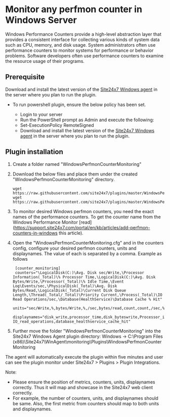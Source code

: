 # Monitor any perfmon counter in Windows Server

Windows Performance Counters provide a high-level abstraction layer that provides a consistent interface for collecting various kinds of system data such as CPU, memory, and disk usage. System administrators often use performance counters to monitor systems for performance or behavior problems. Software developers often use performance counters to examine the resource usage of their programs.
	
## **Prerequisite**

Download and install the latest version of the [Site24x7 Windows agent](https://www.site24x7.com/app/client#/admin/inventory/add-monitor) in the server where you plan to run the plugin.

- To run powershell plugin, ensure the below policy has been set.

  - Login to your server
  - Run the PowerShell prompt as Admin and execute the following:
  - Set-ExecutionPolicy RemoteSigned
  - Download and install the latest version of the [Site24x7 Windows agent](https://www.site24x7.com/app/client#/admin/inventory/add-monitor) in the server where you plan to run the plugin.


## **Plugin installation**

1. Create a folder named "WindowsPerfmonCounterMonitoring" 

2. Download the below files and place them under the created "WindowsPerfmonCounterMonitoring" directory.
	```
	wget https://raw.githubusercontent.com/site24x7/plugins/master/WindowsPerfmonCounterMonitoring/WindowsPerfmonCounterMonitoring.ps1
	wget https://raw.githubusercontent.com/site24x7/plugins/master/WindowsPerfmonCounterMonitoring/WindowsPerfmonCounterMonitoring.cfg
	```
		
3. To monitor desired Windows perfmon counters, you need the exact names of the performance counters. To get the counter name from the Windows Performance Monitor [read](https://support.site24x7.com/portal/en/kb/articles/add-perfmon-counters-in-windows this article).

5. Open the "WindowsPerfmonCounterMonitoring.cfg" and in the counters config, configure your desired perfmon counters, units and displaynames. The value of each is separated by a comma. Example as follows

		[counter_monitoring]
		counters="\LogicalDisk(C:)\Avg. Disk sec/Write,\Processor Information(_Total)\% Processor Time,\LogicalDisk(C:)\Avg. Disk Bytes/Write,\Processor(_Total)\% Idle Time,\Event Log\Events/sec,\PhysicalDisk(_Total)\Avg. Disk Bytes/Read,\LogicalDisk(_Total)\Current Disk Queue Length,\Thread(_Total/_Total)\Priority Current,\Process(_Total)\IO Read Operations/sec,\Database(HealthService)\Database Cache % Hit"
		units="sec/Write,%,bytes/Write,%,/sec,bytes/read,count,count,/sec,%" 
		displaynames="disk_write,processor_time,disk_byteswrite,Processor_idle_time,event_logs,disk_read,disk_queue_length,current_priority_thread, IO_read_operations,database_healthservice_cache_hit"
		
6. Further move the folder "WindowsPerfmonCounterMonitoring" into the Site24x7 Windows Agent plugin directory:
    Windows          ->   C:\Program Files (x86)\Site24x7\WinAgent\monitoring\Plugins\WindowsPerfmonCounterMonitoring
    
The agent will automatically execute the plugin within five minutes and user can see the plugin monitor under Site24x7 > Plugins > Plugin Integrations. 

Note: 
- Please ensure the position of metrics, counters, units, displaynames correctly. Thus it will map and showcase in the Site24x7 web client correctly.
- For example, the number of counters, units, and displaynames should be same. Also, the first metric from counters should map to both units and displaynames.

 




